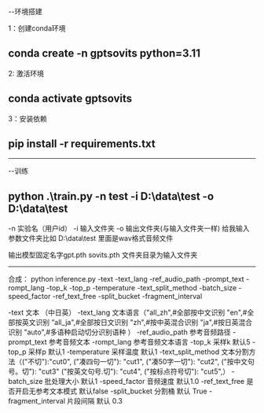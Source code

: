 --环境搭建

1：创建conda环境
## conda create -n gptsovits python=3.11

2: 激活环境
## conda activate gptsovits

3：安装依赖
## pip install -r requirements.txt

---------------------------------------------------------------------

--训练

## python .\train.py -n test -i D:\data\test -o D:\data\test

-n 实验名（用户id） -i 输入文件夹 -o 输出文件夹(与输入文件夹一样)
给我输入参数文件夹比如   D:\data\test  里面是wav格式音频文件

输出模型固定名字gpt.pth sovits.pth 文件夹目录为输入文件夹


---------------------------------------------------------------------
合成：
python inference.py -text -text_lang -ref_audio_path -prompt_text -rompt_lang -top_k -top_p -temperature -text_split_method -batch_size -speed_factor -ref_text_free -split_bucket -fragment_interval

-text 文本 （中日英）
-text_lang 文本语言（"all_zh",#全部按中文识别
                    "en",#全部按英文识别
                    ”all_ja",#全部按日文识别
                    "zh",#按中英混合识别
                    "ja",#按日英混合识别
                    "auto",#多语种启动切分识别语种
                    ）
-ref_audio_path 参考音频路径
-prompt_text 参考音频文本
-rompt_lang 参考音频文本语言
-top_k 采样k 默认5
-top_p 采样p 默认1
-temperature 采样温度 默认1
-text_split_method 文本分割方法（("不切"):"cut0",
                                ("凑四句一切"): "cut1",
                                ("凑50字一切"): "cut2",
                                ("按中文句号。切"): "cut3"
                                ("按英文句号.切"): "cut4",
                                ("按标点符号切"): "cut5",）
-batch_size 批处理大小 默认1
-speed_factor 音频速度 默认1.0
-ref_text_free 是否开启无参考文本模式 默认false
-split_bucket 分割桶 默认 True
-fragment_interval 片段间隔 默认 0.3